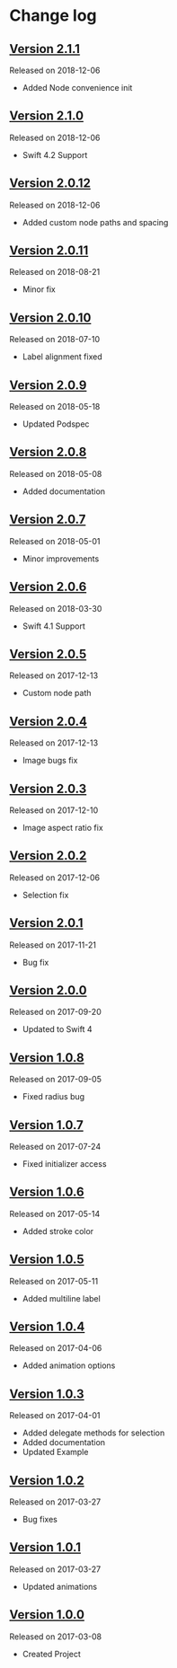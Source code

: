 # Change log

## [Version 2.1.1](https://github.com/efremidze/Magnetic/releases/tag/2.1.1)
Released on 2018-12-06

- Added Node convenience init

## [Version 2.1.0](https://github.com/efremidze/Magnetic/releases/tag/2.1.0)
Released on 2018-12-06

- Swift 4.2 Support

## [Version 2.0.12](https://github.com/efremidze/Magnetic/releases/tag/2.0.12)
Released on 2018-12-06

- Added custom node paths and spacing

## [Version 2.0.11](https://github.com/efremidze/Magnetic/releases/tag/2.0.11)
Released on 2018-08-21

- Minor fix

## [Version 2.0.10](https://github.com/efremidze/Magnetic/releases/tag/2.0.10)
Released on 2018-07-10

- Label alignment fixed

## [Version 2.0.9](https://github.com/efremidze/Magnetic/releases/tag/2.0.9)
Released on 2018-05-18

- Updated Podspec

## [Version 2.0.8](https://github.com/efremidze/Magnetic/releases/tag/2.0.8)
Released on 2018-05-08

- Added documentation

## [Version 2.0.7](https://github.com/efremidze/Magnetic/releases/tag/2.0.7)
Released on 2018-05-01

- Minor improvements

## [Version 2.0.6](https://github.com/efremidze/Magnetic/releases/tag/2.0.6)
Released on 2018-03-30

- Swift 4.1 Support

## [Version 2.0.5](https://github.com/efremidze/Magnetic/releases/tag/2.0.5)
Released on 2017-12-13

- Custom node path

## [Version 2.0.4](https://github.com/efremidze/Magnetic/releases/tag/2.0.4)
Released on 2017-12-13

- Image bugs fix

## [Version 2.0.3](https://github.com/efremidze/Magnetic/releases/tag/2.0.3)
Released on 2017-12-10

- Image aspect ratio fix

## [Version 2.0.2](https://github.com/efremidze/Magnetic/releases/tag/2.0.2)
Released on 2017-12-06

- Selection fix

## [Version 2.0.1](https://github.com/efremidze/Magnetic/releases/tag/2.0.1)
Released on 2017-11-21

- Bug fix

## [Version 2.0.0](https://github.com/efremidze/Magnetic/releases/tag/2.0.0)
Released on 2017-09-20

- Updated to Swift 4

## [Version 1.0.8](https://github.com/efremidze/Magnetic/releases/tag/1.0.8)
Released on 2017-09-05

- Fixed radius bug

## [Version 1.0.7](https://github.com/efremidze/Magnetic/releases/tag/1.0.7)
Released on 2017-07-24

- Fixed initializer access

## [Version 1.0.6](https://github.com/efremidze/Magnetic/releases/tag/1.0.6)
Released on 2017-05-14

- Added stroke color

## [Version 1.0.5](https://github.com/efremidze/Magnetic/releases/tag/1.0.5)
Released on 2017-05-11

- Added multiline label

## [Version 1.0.4](https://github.com/efremidze/Magnetic/releases/tag/1.0.4)
Released on 2017-04-06

- Added animation options

## [Version 1.0.3](https://github.com/efremidze/Magnetic/releases/tag/1.0.3)
Released on 2017-04-01

- Added delegate methods for selection
- Added documentation
- Updated Example

## [Version 1.0.2](https://github.com/efremidze/Magnetic/releases/tag/1.0.2)
Released on 2017-03-27

- Bug fixes

## [Version 1.0.1](https://github.com/efremidze/Magnetic/releases/tag/1.0.1)
Released on 2017-03-27

- Updated animations

## [Version 1.0.0](https://github.com/efremidze/Magnetic/releases/tag/1.0.0)
Released on 2017-03-08

- Created Project

